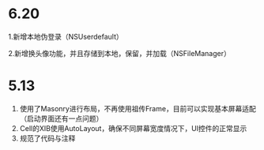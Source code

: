 

# 6.20

1.新增本地伪登录（NSUserdefault）

2.新增换头像功能，并且存储到本地，保留，并加载（NSFileManager）



# 5.13 

1. 使用了Masonry进行布局，不再使用祖传Frame，目前可以实现基本屏幕适配（启动界面还有一点问题）
2. Cell的XIB使用AutoLayout，确保不同屏幕宽度情况下，UI控件的正常显示
3. 规范了代码与注释